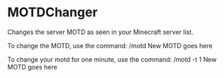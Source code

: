 MOTDChanger
====================

Changes the server MOTD as seen in your Minecraft server list.

To change the MOTD, use the command:
/motd New MOTD goes here

To change your motd for one minute, use the command:
/motd -t 1 New MOTD goes here